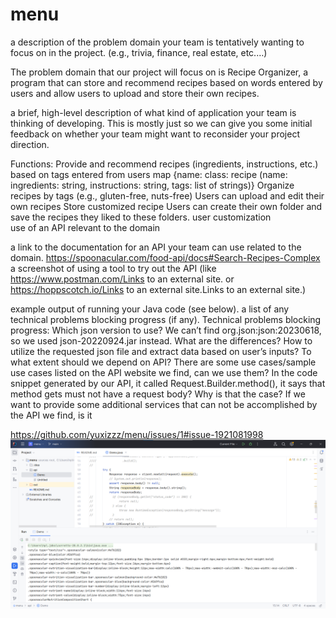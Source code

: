 # menu
a description of the problem domain your team is tentatively wanting to focus on in the project. (e.g., trivia, finance, real estate, etc.…) 
 
The problem domain that our project will focus on is Recipe Organizer, a program that can store and recommend recipes based on words entered by users and allow users to upload and store their own recipes. 
 
a brief, high-level description of what kind of application your team is thinking of developing. 
This is mostly just so we can give you some initial feedback on whether your team might want to reconsider your project direction. 
 
Functions: 
Provide and recommend recipes (ingredients, instructions, etc.)  based on tags entered from users 
map {name: class: recipe (name: ingredients: string, instructions: string, tags: list of strings)} 
Organize recipes by tags (e.g., gluten-free, nuts-free) 
Users can upload and edit their own recipes 
Store customized recipe 
Users can create their own folder and save the recipes they liked to these folders. 
user customization  
use of an API relevant to the domain 
 
a link to the documentation for an API your team can use related to the domain. 
https://spoonacular.com/food-api/docs#Search-Recipes-Complex 
a screenshot of using a tool to try out the API (like https://www.postman.com/Links to an external site. or https://hoppscotch.io/Links to an external site.Links to an external site.) 
 
example output of running your Java code (see below). 
a list of any technical problems blocking progress (if any). 
Technical problems blocking progress: 
Which json version to use? We can’t find org.json:json:20230618, so we used json-20220924.jar instead. What are the differences? 
How to utilize the requested json file and extract data based on user’s inputs? 
To what extent should we depend on API? There are some use cases/sample use cases listed on the API website we find, can we use them? 
In the code snippet generated by our API, it called Request.Builder.method(), it says that method gets must not have a request body? Why is that the case? 
If we want to provide some additional services that can not be accomplished by the API we find, is it

https://github.com/yuxizzz/menu/issues/1#issue-1921081998
![demo](https://github.com/yuxizzz/menu/blob/main/demo.png)
